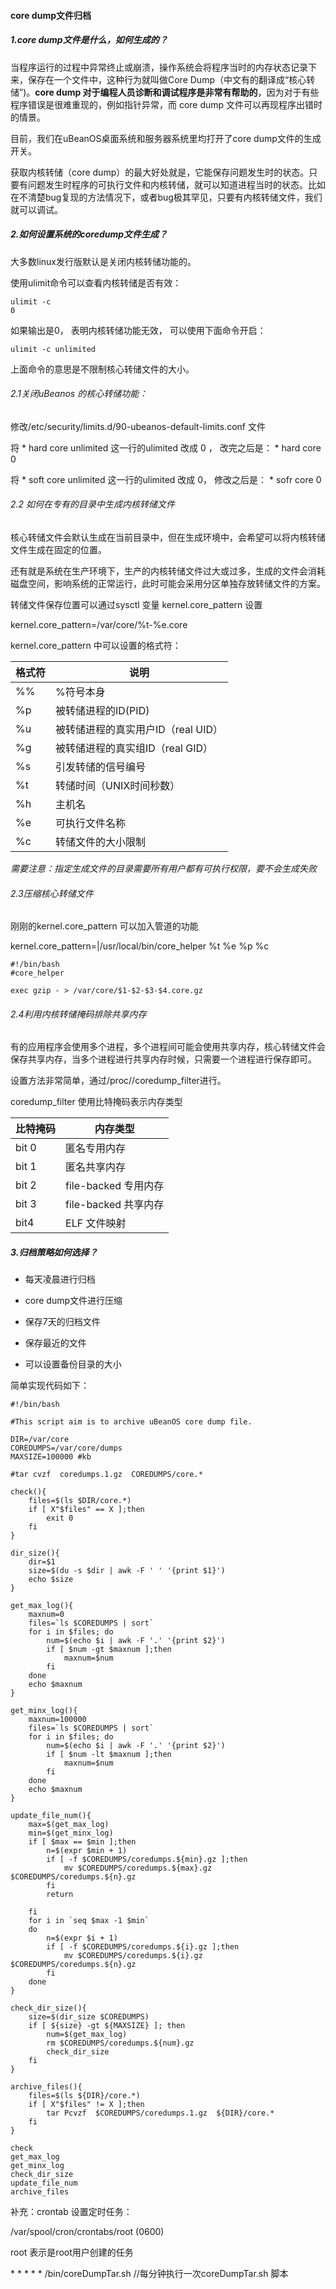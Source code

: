 #### core dump文件归档

##### 1.core dump文件是什么，如何生成的？

当程序运行的过程中异常终止或崩溃，操作系统会将程序当时的内存状态记录下来，保存在一个文件中，这种行为就叫做Core Dump（中文有的翻译成“核心转储”)。**core dump 对于编程人员诊断和调试程序是非常有帮助的**，因为对于有些程序错误是很难重现的，例如指针异常，而 core dump 文件可以再现程序出错时的情景。



目前，我们在uBeanOS桌面系统和服务器系统里均打开了core dump文件的生成开关。

获取内核转储（core dump）的最大好处就是，它能保存问题发生时的状态。只要有问题发生时程序的可执行文件和内核转储，就可以知道进程当时的状态。比如在不清楚bug复现的方法情况下，或者bug极其罕见，只要有内核转储文件，我们就可以调试。



##### 2.如何设置系统的coredump文件生成？

大多数linux发行版默认是关闭内核转储功能的。

使用ulimit命令可以查看内核转储是否有效：

```shell
ulimit -c
0
```

 如果输出是0， 表明内核转储功能无效， 可以使用下面命令开启：

```shell
ulimit -c unlimited
```

上面命令的意思是不限制核心转储文件的大小。



###### 2.1关闭uBeanos 的核心转储功能：

 修改/etc/security/limits.d/90-ubeanos-default-limits.conf 文件

 将 *   hard core   unlimited  这一行的ulimited 改成 0 ， 改完之后是： *  hard   core   0

 将 *   soft  core  unlimited  这一行的ulimited 改成  0， 修改之后是： *  sofr   core   0



###### 2.2 如何在专有的目录中生成内核转储文件

核心转储文件会默认生成在当前目录中，但在生成环境中，会希望可以将内核转储文件生成在固定的位置。

还有就是系统在生产环境下，生产的内核转储文件过大或过多，生成的文件会消耗磁盘空间，影响系统的正常运行，此时可能会采用分区单独存放转储文件的方案。

转储文件保存位置可以通过sysctl 变量 kernel.core_pattern 设置

kernel.core_pattern=/var/core/%t-%e.core

kernel.core_pattern 中可以设置的格式符：

| 格式符 | 说明                               |
| :----- | ---------------------------------- |
| %%     | %符号本身                          |
| %p     | 被转储进程的ID(PID)                |
| %u     | 被转储进程的真实用户ID（real UID） |
| %g     | 被转储进程的真实组ID（real GID）   |
| %s     | 引发转储的信号编号                 |
| %t     | 转储时间（UNIX时间秒数）           |
| %h     | 主机名                             |
| %e     | 可执行文件名称                     |
| %c     | 转储文件的大小限制                 |

*需要注意：指定生成文件的目录需要所有用户都有可执行权限，要不会生成失败*



###### 2.3压缩核心转储文件

刚刚的kernel.core_pattern 可以加入管道的功能

kernel.core_pattern=|/usr/local/bin/core_helper %t %e %p %c 

```shell
#!/bin/bash
#core_helper

exec gzip - > /var/core/$1-$2-$3-$4.core.gz
```



###### 2.4利用内核转储掩码排除共享内存

有的应用程序会使用多个进程，多个进程间可能会使用共享内存，核心转储文件会保存共享内存，当多个进程进行共享内存时候，只需要一个进程进行保存即可。

设置方法非常简单，通过/proc/<PID>/coredump_filter进行。

coredump_filter 使用比特掩码表示内存类型

| 比特掩码 | 内存类型             |
| :------- | -------------------- |
| bit 0    | 匿名专用内存         |
| bit 1    | 匿名共享内存         |
| bit 2    | file-backed 专用内存 |
| bit 3    | file-backed 共享内存 |
| bit4     | ELF 文件映射         |



##### 3.归档策略如何选择？

-  每天凌晨进行归档

- core dump文件进行压缩

- 保存7天的归档文件

- 保存最近的文件

- 可以设置备份目录的大小

  

简单实现代码如下：

```shell
#!/bin/bash 

#This script aim is to archive uBeanOS core dump file.

DIR=/var/core
COREDUMPS=/var/core/dumps
MAXSIZE=100000 #kb

#tar cvzf  coredumps.1.gz  COREDUMPS/core.*  

check(){
	files=$(ls $DIR/core.*)
	if [ X"$files" == X ];then
		exit 0
	fi
}

dir_size(){
	dir=$1
	size=$(du -s $dir | awk -F ' ' '{print $1}')
	echo $size
}

get_max_log(){
	maxnum=0
	files=`ls $COREDUMPS | sort`
	for i in $files; do
		num=$(echo $i | awk -F '.' '{print $2}')
		if [ $num -gt $maxnum ];then
			maxnum=$num
		fi
	done
	echo $maxnum
}

get_minx_log(){
	maxnum=100000
	files=`ls $COREDUMPS | sort`
	for i in $files; do
		num=$(echo $i | awk -F '.' '{print $2}')
		if [ $num -lt $maxnum ];then
			maxnum=$num
		fi
	done
	echo $maxnum
}

update_file_num(){
	max=$(get_max_log)
	min=$(get_minx_log)
	if [ $max == $min ];then
		n=$(expr $min + 1)
		if [ -f $COREDUMPS/coredumps.${min}.gz ];then
			mv $COREDUMPS/coredumps.${max}.gz  $COREDUMPS/coredumps.${n}.gz
		fi
		return 

	fi	
	for i in `seq $max -1 $min`
	do
		n=$(expr $i + 1)
		if [ -f $COREDUMPS/coredumps.${i}.gz ];then
			mv $COREDUMPS/coredumps.${i}.gz $COREDUMPS/coredumps.${n}.gz
		fi
	done
}

check_dir_size(){
	size=$(dir_size $COREDUMPS)
	if [ ${size} -gt ${MAXSIZE} ]; then
		num=$(get_max_log)
		rm $COREDUMPS/coredumps.${num}.gz
		check_dir_size
	fi
}

archive_files(){
	files=$(ls ${DIR}/core.*)
	if [ X"$files" != X ];then 
		tar Pcvzf  $COREDUMPS/coredumps.1.gz  ${DIR}/core.*  
	fi
}

check
get_max_log
get_minx_log
check_dir_size
update_file_num
archive_files

```



补充：crontab 设置定时任务：

/var/spool/cron/crontabs/root (0600)

root 表示是root用户创建的任务

\* * * * * /bin/coreDumpTar.sh   //每分钟执行一次coreDumpTar.sh 脚本